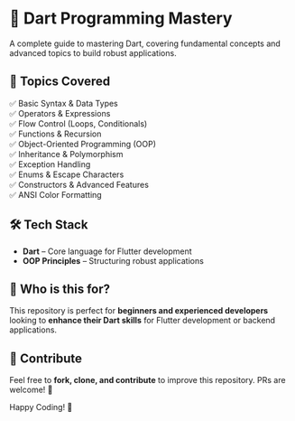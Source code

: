 # 🚀 Dart Programming Mastery

A complete guide to mastering Dart, covering fundamental concepts and advanced topics to build robust applications.

## 📂 Topics Covered
✅ Basic Syntax & Data Types  
✅ Operators & Expressions  
✅ Flow Control (Loops, Conditionals)  
✅ Functions & Recursion  
✅ Object-Oriented Programming (OOP)  
✅ Inheritance & Polymorphism  
✅ Exception Handling  
✅ Enums & Escape Characters  
✅ Constructors & Advanced Features  
✅ ANSI Color Formatting  

## 🛠 Tech Stack
- **Dart** – Core language for Flutter development  
- **OOP Principles** – Structuring robust applications  

## 🎯 Who is this for?
This repository is perfect for **beginners and experienced developers** looking to **enhance their Dart skills** for Flutter development or backend applications.

## 🤝 Contribute
Feel free to **fork, clone, and contribute** to improve this repository. PRs are welcome! 🚀  

Happy Coding! 🎯

